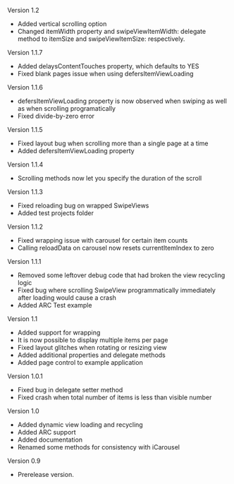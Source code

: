 Version 1.2

- Added vertical scrolling option
- Changed itemWidth property and swipeViewItemWidth: delegate method to itemSize and swipeViewItemSize: respectively.

Version 1.1.7

- Added delaysContentTouches property, which defaults to YES
- Fixed blank pages issue when using defersItemViewLoading

Version 1.1.6

- defersItemViewLoading property is now observed when swiping as well as when scrolling programatically
- Fixed divide-by-zero error

Version 1.1.5

- Fixed layout bug when scrolling more than a single page at a time
- Added defersItemViewLoading property

Version 1.1.4

- Scrolling methods now let you specify the duration of the scroll

Version 1.1.3

- Fixed reloading bug on wrapped SwipeViews
- Added test projects folder

Version 1.1.2

- Fixed wrapping issue with carousel for certain item counts
- Calling reloadData on carousel now resets currentItemIndex to zero

Version 1.1.1

- Removed some leftover debug code that had broken the view recycling logic
- Fixed bug where scrolling SwipeView programmatically immediately after loading
would cause a crash
- Added ARC Test example

Version 1.1

- Added support for wrapping
- It is now possible to display multiple items per page
- Fixed layout glitches when rotating or resizing view
- Added additional properties and delegate methods
- Added page control to example application

Version 1.0.1

- Fixed bug in delegate setter method
- Fixed crash when total number of items is less than visible number

Version 1.0

- Added dynamic view loading and recycling
- Added ARC support
- Added documentation
- Renamed some methods for consistency with iCarousel

Version 0.9

- Prerelease version.